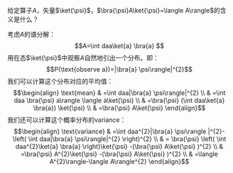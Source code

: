 给定算子$A$，矢量$\ket{\psi}$，$\bra{\psi}A\ket{\psi}=\langle A\rangle$的含义是什么？

考虑$A$的谱分解：
$$A=\int daa\ket{a} \bra{a} $$
用在态$\ket{\psi}$中观察$A$自然地引出一个分布。即：
$$P(\text{observe a})=|\bra{a} \psi\rangle|^{2}$$
我们可以计算这个分布对应的平均值：
$$\begin{align}
\text{mean} & =\int daa|\bra{a} \psi\rangle|^{2} \\
 & =\int daa \bra{\psi} a\rangle \langle a\ket{\psi}  \\
 & =\bra{\psi} (\int daa\ket{a} \bra{a}) \ket{\psi}  \\
 & =\bra{\psi} A\ket{\psi} 
\end{align}$$
我们还可以计算这个概率分布的variance：
$$\begin{align}
\text{variance} & =\int daa^{2}|\bra{a} \psi\rangle |^{2}-\left( \int daa|\bra{a} \psi\rangle|^{2} \right)^{2} \\
 & = \bra{\psi} \left( \int daa^{2}\ket{a} \bra{a}  \right)\ket{\psi} -(\bra{\psi} A\ket{\psi} )^{2} \\
 & =\bra{\psi} A^{2}\ket{\psi} -(\bra{\psi} A\ket{\psi} )^{2} \\
 & =\langle A^{2}\rangle-\langle A\rangle^{2}
\end{align}$$

